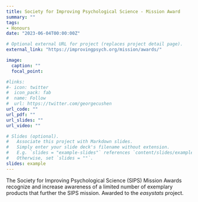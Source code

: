 ```yaml
---
title: Society for Improving Psychological Science - Mission Award
summary: ""
tags:
- Honours
date: "2023-06-04T00:00:00Z"

# Optional external URL for project (replaces project detail page).
external_link: "https://improvingpsych.org/mission/awards/"

image:
  caption: ""
  focal_point:

#links:
#- icon: twitter
#  icon_pack: fab
#  name: Follow
#  url: https://twitter.com/georgecushen
url_code: ""
url_pdf: ""
url_slides: ""
url_video: ""

# Slides (optional).
#   Associate this project with Markdown slides.
#   Simply enter your slide deck's filename without extension.
#   E.g. `slides = "example-slides"` references `content/slides/example-slides.md`.
#   Otherwise, set `slides = ""`.
slides: example
---
```


The Society for Improving Psychological Science (SIPS) Mission Awards recognize and increase awareness of a limited number of exemplary products that further the SIPS mission. Awarded to the *easystats* project.
